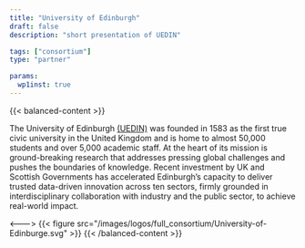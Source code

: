 ```yaml
---
title: "University of Edinburgh"
draft: false
description: "short presentation of UEDIN"

tags: ["consortium"]
type: "partner" 

params:
  wp1inst: true
---
```

 {{< balanced-content >}}

 The University of Edinburgh [(UEDIN)]((https://www.ed.ac.uk)) was founded in 1583 as the first true civic university in the United Kingdom and is home to almost 50,000 students and over 5,000 academic staff. At the heart of its mission is ground-breaking research that addresses pressing global challenges and pushes the boundaries of knowledge. Recent investment by UK and Scottish Governments has accelerated Edinburgh’s capacity to deliver trusted data-driven innovation across ten sectors, firmly grounded in interdisciplinary collaboration with industry and the public sector, to achieve real-world impact.

 <--->
 {{< figure src="/images/logos/full_consortium/University-of-Edinburge.svg" >}}
 {{< /balanced-content >}}

